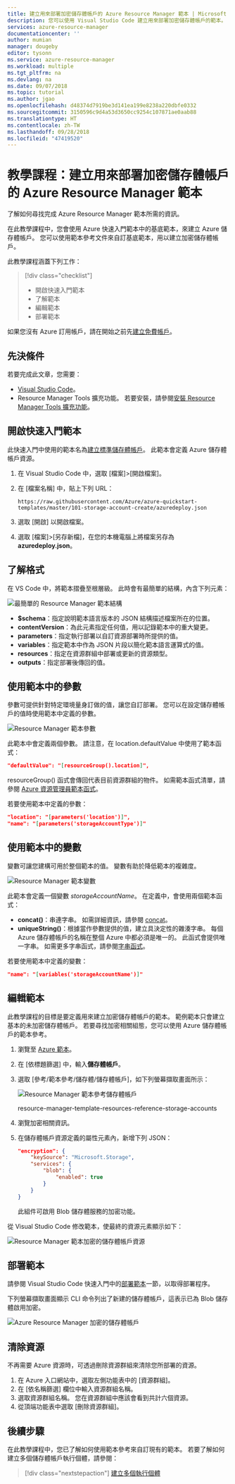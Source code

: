 ```yaml
---
title: 建立用來部署加密儲存體帳戶的 Azure Resource Manager 範本 | Microsoft Docs
description: 您可以使用 Visual Studio Code 建立用來部署加密儲存體帳戶的範本。
services: azure-resource-manager
documentationcenter: ''
author: mumian
manager: dougeby
editor: tysonn
ms.service: azure-resource-manager
ms.workload: multiple
ms.tgt_pltfrm: na
ms.devlang: na
ms.date: 09/07/2018
ms.topic: tutorial
ms.author: jgao
ms.openlocfilehash: d48374d7919be3d141ea199e8238a220dbfe0332
ms.sourcegitcommit: 3150596c9d4a53d3650cc9254c107871ae0aab88
ms.translationtype: HT
ms.contentlocale: zh-TW
ms.lasthandoff: 09/28/2018
ms.locfileid: "47419520"
---
```

# <a name="tutorial-create-an-azure-resource-manager-template-for-deploying-an-encrypted-storage-account"></a>教學課程：建立用來部署加密儲存體帳戶的 Azure Resource Manager 範本

了解如何尋找完成 Azure Resource Manager 範本所需的資訊。

在此教學課程中，您會使用 Azure 快速入門範本中的基底範本，來建立 Azure 儲存體帳戶。  您可以使用範本參考文件來自訂基底範本，用以建立加密儲存體帳戶。

此教學課程涵蓋下列工作：

> [!div class="checklist"]
> * 開啟快速入門範本
> * 了解範本
> * 編輯範本
> * 部署範本

如果您沒有 Azure 訂用帳戶，請在開始之前先[建立免費帳戶](https://azure.microsoft.com/free/)。

## <a name="prerequisites"></a>先決條件

若要完成此文章，您需要：

* [Visual Studio Code](https://code.visualstudio.com/)。
* Resource Manager Tools 擴充功能。 若要安裝，請參閱[安裝 Resource Manager Tools 擴充功能](./resource-manager-quickstart-create-templates-use-visual-studio-code.md#prerequisites)。

## <a name="open-a-quickstart-template"></a>開啟快速入門範本

此快速入門中使用的範本名為[建立標準儲存體帳戶](https://azure.microsoft.com/resources/templates/101-storage-account-create/)。 此範本會定義 Azure 儲存體帳戶資源。

1. 在 Visual Studio Code 中，選取 [檔案]>[開啟檔案]。
2. 在 [檔案名稱] 中，貼上下列 URL：

    ```url
    https://raw.githubusercontent.com/Azure/azure-quickstart-templates/master/101-storage-account-create/azuredeploy.json
    ```
3. 選取 [開啟] 以開啟檔案。
4. 選取 [檔案]>[另存新檔]，在您的本機電腦上將檔案另存為 **azuredeploy.json**。

## <a name="understand-the-format"></a>了解格式

在 VS Code 中，將範本摺疊至根層級。 此時會有最簡單的結構，內含下列元素：

![最簡單的 Resource Manager 範本結構](./media/resource-manager-tutorial-create-encrypted-storage-accounts/resource-manager-template-simplest-structure.png)

* **$schema**：指定說明範本語言版本的 JSON 結構描述檔案所在的位置。
* **contentVersion**：為此元素指定任何值，用以記錄範本中的重大變更。
* **parameters**：指定執行部署以自訂資源部署時所提供的值。
* **variables**：指定範本中作為 JSON 片段以簡化範本語言運算式的值。
* **resources**：指定在資源群組中部署或更新的資源類型。
* **outputs**：指定部署後傳回的值。

## <a name="use-parameters-in-template"></a>使用範本中的參數

參數可提供針對特定環境量身訂做的值，讓您自訂部署。 您可以在設定儲存體帳戶的值時使用範本中定義的參數。

![Resource Manager 範本參數](./media/resource-manager-tutorial-create-encrypted-storage-accounts/resource-manager-template-parameters.png)

此範本中會定義兩個參數。 請注意，在 location.defaultValue 中使用了範本函式：

```json
"defaultValue": "[resourceGroup().location]",
```

resourceGroup() 函式會傳回代表目前資源群組的物件。 如需範本函式清單，請參閱 [Azure 資源管理員範本函式](./resource-group-template-functions.md)。

若要使用範本中定義的參數：

```json
"location": "[parameters('location')]",
"name": "[parameters('storageAccountType')]"
```

## <a name="use-variables-in-template"></a>使用範本中的變數

變數可讓您建構可用於整個範本的值。 變數有助於降低範本的複雜度。

![Resource Manager 範本變數](./media/resource-manager-tutorial-create-encrypted-storage-accounts/resource-manager-template-variables.png)

此範本會定義一個變數 *storageAccountName*。 在定義中，會使用兩個範本函式：

- **concat()**：串連字串。 如需詳細資訊，請參閱 [concat](./resource-group-template-functions-string.md#concat)。
- **uniqueString()**：根據當作參數提供的值，建立具決定性的雜湊字串。 每個 Azure 儲存體帳戶的名稱在整個 Azure 中都必須是唯一的。 此函式會提供唯一字串。 如需更多字串函式，請參閱[字串函式](./resource-group-template-functions-string.md)。

若要使用範本中定義的變數：

```json
"name": "[variables('storageAccountName')]"
```

## <a name="edit-the-template"></a>編輯範本

此教學課程的目標是要定義用來建立加密儲存體帳戶的範本。  範例範本只會建立基本的未加密儲存體帳戶。 若要尋找加密相關組態，您可以使用 Azure 儲存體帳戶的範本參考。

1. 瀏覽至 [Azure 範本](https://docs.microsoft.com/azure/templates/)。
2. 在 [依標題篩選] 中，輸入**儲存體帳戶**。
3. 選取 [參考/範本參考/儲存體/儲存體帳戶]，如下列螢幕擷取畫面所示：

    ![Resource Manager 範本參考儲存體帳戶](./media/resource-manager-tutorial-create-encrypted-storage-accounts/resource-manager-template-resources-reference-storage-accounts.png)

    resource-manager-template-resources-reference-storage-accounts
1. 瀏覽加密相關資訊。  
1. 在儲存體帳戶資源定義的屬性元素內，新增下列 JSON：

    ```json
    "encryption": {
        "keySource": "Microsoft.Storage",
        "services": {
            "blob": {
                "enabled": true
            }
        }
    }
    ```
    此組件可啟用 Blob 儲存體服務的加密功能。

從 Visual Studio Code 修改範本，使最終的資源元素顯示如下：

![Resource Manager 範本加密的儲存體帳戶資源](./media/resource-manager-tutorial-create-encrypted-storage-accounts/resource-manager-template-encrypted-storage-resources.png)

## <a name="deploy-the-template"></a>部署範本

請參閱 Visual Studio Code 快速入門中的[部署範本](./resource-manager-quickstart-create-templates-use-visual-studio-code.md#deploy-the-template)一節，以取得部署程序。

下列螢幕擷取畫面顯示 CLI 命令列出了新建的儲存體帳戶，這表示已為 Blob 儲存體啟用加密。

![Azure Resource Manager 加密的儲存體帳戶](./media/resource-manager-tutorial-create-encrypted-storage-accounts/resource-manager-template-encrypted-storage-account.png)

## <a name="clean-up-resources"></a>清除資源

不再需要 Azure 資源時，可透過刪除資源群組來清除您所部署的資源。

1. 在 Azure 入口網站中，選取左側功能表中的 [資源群組]。
2. 在 [依名稱篩選] 欄位中輸入資源群組名稱。
3. 選取資源群組名稱。  您在資源群組中應該會看到共計六個資源。
4. 從頂端功能表中選取 [刪除資源群組]。

## <a name="next-steps"></a>後續步驟

在此教學課程中，您已了解如何使用範本參考來自訂現有的範本。 若要了解如何建立多個儲存體帳戶執行個體，請參閱：

> [!div class="nextstepaction"]
> [建立多個執行個體](./resource-manager-tutorial-create-multiple-instances.md)
